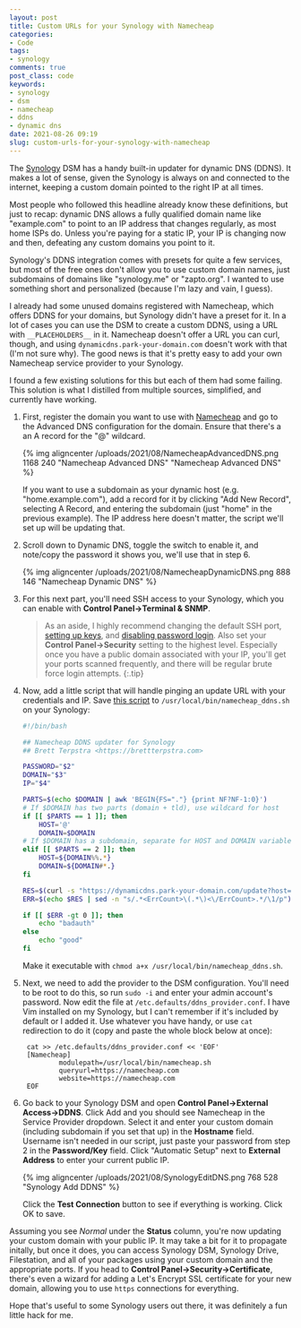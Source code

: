 ```yaml
---
layout: post
title: Custom URLs for your Synology with Namecheap
categories:
- Code
tags:
- synology
comments: true
post_class: code
keywords:
- synology
- dsm
- namecheap
- ddns
- dynamic dns
date: 2021-08-26 09:19
slug: custom-urls-for-your-synology-with-namecheap
---
```

The [Synology](https://www.synology.com/en-global) DSM has a handy built-in updater for dynamic DNS (DDNS). It makes a lot of sense, given the Synology is always on and connected to the internet, keeping a custom domain pointed to the right IP at all times.

Most people who followed this headline already know these definitions, but just to recap: dynamic DNS allows a fully qualified domain name like "example.com" to point to an IP address that changes regularly, as most home ISPs do. Unless you're paying for a static IP, your IP is changing now and then, defeating any custom domains you point to it.

Synology's DDNS integration comes with presets for quite a few services, but most of the free ones don't allow you to use custom domain names, just subdomains of domains like "synology.me" or "zapto.org". I wanted to use something short and personalized (because I'm lazy and vain, I guess).

I already had some unused domains registered with Namecheap, which offers DDNS for your domains, but Synology didn't have a preset for it. In a lot of cases you can use the DSM to create a custom DDNS, using a URL with `__PLACEHOLDERS__` in it. Namecheap doesn't offer a URL you can curl, though, and using `dynamicdns.park-your-domain.com` doesn't work with that (I'm not sure why). The good news is that it's pretty easy to add your own Namecheap service provider to your Synology.

I found a few existing solutions for this but each of them had some failing. This solution is what I distilled from multiple sources, simplified, and currently have working.

1. First, register the domain you want to use with [Namecheap](https://www.namecheap.com/) and go to the Advanced DNS configuration for the domain. Ensure that there's a an A record for the "@" wildcard.

	{% img aligncenter /uploads/2021/08/NamecheapAdvancedDNS.png 1168 240 "Namecheap Advanced DNS" "Namecheap Advanced DNS" %}

	If you want to use a subdomain as your dynamic host (e.g. "home.example.com"), add a record for it by clicking "Add New Record", selecting A Record, and entering the subdomain (just "home" in the previous example). The IP address here doesn't matter, the script we'll set up will be updating that.

2. Scroll down to Dynamic DNS, toggle the switch to enable it, and note/copy the password it shows you, we'll use that in step 6.

	{% img aligncenter /uploads/2021/08/NamecheapDynamicDNS.png 888 146 "Namecheap Dynamic DNS" %}

3. For this next part, you'll need SSH access to your Synology, which you can enable with **Control Panel->Terminal & SNMP**.

	> As an aside, I highly recommend changing the default SSH port, [setting up keys](https://silica.io/using-ssh-key-authentification-on-a-synology-nas-for-remote-rsync-backups/), and [disabling password login](https://linuxhandbook.com/ssh-disable-password-authentication/). Also set your **Control Panel->Security** setting to the highest level. Especially once you have a public domain associated with your IP, you'll get your ports scanned frequently, and there will be regular brute force login attempts. 
	{:.tip}

4. Now, add a little script that will handle pinging an update URL with your credentials and IP. Save [this script](https://gist.github.com/fab7137c71d951d36b166622a4d5800d) to `/usr/local/bin/namecheap_ddns.sh` on your Synology:

	```bash
	#!/bin/bash

	## Namecheap DDNS updater for Synology
	## Brett Terpstra <https://brettterpstra.com>

	PASSWORD="$2"
	DOMAIN="$3"
	IP="$4"

	PARTS=$(echo $DOMAIN | awk 'BEGIN{FS="."} {print NF?NF-1:0}')
	# If $DOMAIN has two parts (domain + tld), use wildcard for host
	if [[ $PARTS == 1 ]]; then
	    HOST='@'
	    DOMAIN=$DOMAIN
	# If $DOMAIN has a subdomain, separate for HOST and DOMAIN variables
	elif [[ $PARTS == 2 ]]; then
	    HOST=${DOMAIN%%.*}
	    DOMAIN=${DOMAIN#*.}
	fi

	RES=$(curl -s "https://dynamicdns.park-your-domain.com/update?host=$HOST&domain=$DOMAIN&password=$PASSWORD&ip=$IP")
	ERR=$(echo $RES | sed -n "s/.*<ErrCount>\(.*\)<\/ErrCount>.*/\1/p")

	if [[ $ERR -gt 0 ]]; then
	    echo "badauth"
	else
	    echo "good"
	fi
	```

	Make it executable with `chmod a+x /usr/local/bin/namecheap_ddns.sh`. 

5. Next, we need to add the provider to the DSM configuration. You'll need to be root to do this, so run `sudo -i` and enter your admin account's password. Now edit the file at `/etc.defaults/ddns_provider.conf`. I have Vim installed on my Synology, but I can't remember if it's included by default or I added it. Use whatever you have handy, or use `cat` redirection to do it (copy and paste the whole block below at once):

		cat >> /etc.defaults/ddns_provider.conf << 'EOF'
		[Namecheap]
		        modulepath=/usr/local/bin/namecheap.sh
		        queryurl=https://namecheap.com
		        website=https://namecheap.com
		EOF
	
6. Go back to your Synology DSM and open **Control Panel->External Access->DDNS**. Click Add and you should see Namecheap in the Service Provider dropdown. Select it and enter your custom domain (including subdomain if you set that up) in the **Hostname** field. Username isn't needed in our script, just paste your password from step 2 in the **Password/Key** field. Click "Automatic Setup" next to **External Address** to enter your current public IP.

	{% img aligncenter /uploads/2021/08/SynologyEditDNS.png 768 528 "Synology Add DDNS" %}

	Click the **Test Connection** button to see if everything is working. Click OK to save.

Assuming you see *Normal* under the **Status** column, you're now updating your custom domain with your public IP. It may take a bit for it to propagate initally, but once it does, you can access Synology DSM, Synology Drive, Filestation, and all of your packages using your custom domain and the appropriate ports. If you head to **Control Panel->Security->Certificate**, there's even a wizard for adding a Let's Encrypt SSL certificate for your new domain, allowing you to use `https` connections for everything.

Hope that's useful to some Synology users out there, it was definitely a fun little hack for me.
